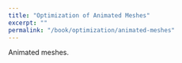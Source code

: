 ```yaml
---
title: "Optimization of Animated Meshes"
excerpt: ""
permalink: "/book/optimization/animated-meshes"
---
```


Animated meshes.
